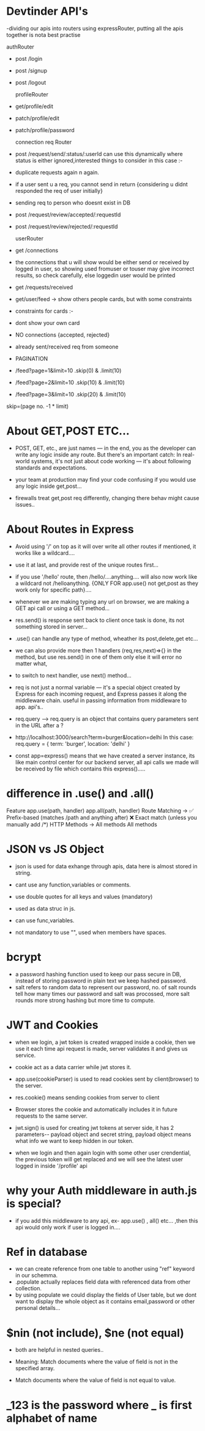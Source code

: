 # Devtinder API's

-dividing our apis into routers using expressRouter, putting all the apis together is nota best practise

 authRouter
- post /login
- post /signup
- post /logout

  profileRouter
- get/profile/edit
- patch/profile/edit
- patch/profile/password
  
  connection req Router

- post /request/send/:status/:userId      can use this dynamically where status is either ignored,interested
things to consider in this case :-
- duplicate requests again n again.
- if a user sent u a req, you cannot send in return {considering u didnt responded the req of user initially}
- sending req to person who doesnt exist in DB

- post /request/review/accepted/:requestId
- post /request/review/rejected/:requestId


  userRouter
- get /connections
- the connections that u will show would be either send or received by logged in user, so showing used fromuser or touser may give incorrect results, so check carefully, else loggedin user would be printed

- get /requests/received


- get/user/feed -> show others people cards, but with some constraints
- constraints for cards :-
- dont show your own card
- NO connections {accepted, rejected}
- already sent/received req from someone


- PAGINATION
- /feed?page=1&limit=10  .skip(0) & .limit(10)
- /feed?page=2&limit=10  .skip(10) & .limit(10)
- /feed?page=3&limit=10  .skip(20) & .limit(10)

skip=(page no. -1 * limit)
 

# About GET,POST ETC...

- POST, GET, etc., are just names — in the end, you as the developer can write any logic inside any route.
  But there's an important catch:
  In real-world systems, it's not just about code working — it's about following standards and expectations.

- your team at production may find your code confusing if you would use any logic inside get,post...
- firewalls treat get,post req differently, changing there behav might cause issues..



# About Routes in Express
- Avoid using '/' on top as it will over write all other routes if mentioned, it works like a wildcard....
- use it at last, and provide rest of the unique routes first...

- if you use '/hello' route, then /hello/....anything.... will also now work like a wildcard not /helloanything.
{ONLY FOR app.use() not get,post as they work only for specific path}....

- whenever we are making typing any url on browser, we are making a GET api call or using a GET method...
- res.send() is response sent back to client once task is done, its not something stored in server...
- .use() can handle any type of method, wheather its post,delete,get etc...

- we can also provide more then 1 handlers (req,res,next)=>{} in the method, but use res.send() in one of them only else it will error no matter what,
- to switch to next handler, use next() method...

- req is not just a normal variable — it's a special object created by Express for each incoming request, and Express passes it along the middleware chain. useful in passing information from middleware to app. api's..


- req.query --> req.query is an object that contains query parameters sent in the URL after a ?

-  http://localhost:3000/search?term=burger&location=delhi
    In this case:
req.query = {
  term: 'burger',
  location: 'delhi'
}

- const app=express() means that we have created a server instance, its like main control center for our backend
 server, all api calls we made will be received by file which contains this express().....

 

# difference in .use() and .all()
Feature	app.use(path, handler)	app.all(path, handler)
Route Matching -> ✅ Prefix-based (matches /path and anything after)	❌ Exact match (unless you manually add /*)
HTTP Methods   ->	All methods	                                          All methods


# JSON vs JS Object

- json is used for data exhange through apis, data here is almost stored in string.
- cant use any function,variables or comments.
- use double quotes for all keys and values (mandatory)

- used as data struc in js.
- can use func,variables.
- not mandatory to use "", used when members have spaces.


# bcrypt
- a password hashing function used to keep our pass secure in DB, instead of storing password in plain text we keep hashed password.
- salt refers to random data to represent our password, no. of salt rounds tell how many times our password and salt was procossed, more salt rounds more strong hashing but more time to compute.



# JWT and Cookies
- when we login, a jwt token is created wrapped inside a cookie, then we use it each time api request is made, server validates it and gives us service.

- cookie act as a data carrier while jwt stores it.

- app.use(cookieParser) is used to read cookies sent by client(browser) to the server.
- res.cookie() means sending cookies from server to client
- Browser stores the cookie and automatically includes it in future requests to the same server.
- jwt.sign() is used for creating jwt tokens at server side, it has 2 parameters-- payload object and secret string, payload object means what info we want to keep hidden in our token.
- when we login and then again login with some other user crendential, the previous token will get replaced and we will see the latest user logged in inside '/profile' api


# why your Auth middleware in auth.js is special?
- if you add this middleware to any api, ex- app.use() , all() etc... ,then this api would only work if user is logged in....



# Ref in database
- we can create reference from one table to another using "ref" keyword in our schemma.
- .populate actually replaces field data with referenced data from other collection.
- by using populate we could display the fields of User table, but we dont want to display the whole object as it contains email,password or other personal details...


# $nin (not include), $ne (not equal)
- both are helpful in nested queries..

- Meaning: Match documents where the value of field is not in the specified array.

- Match documents where the value of field is not equal to value.


# _123 is the password where _ is first alphabet of name

